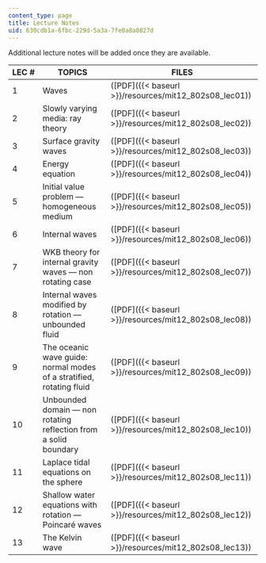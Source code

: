 ```yaml
---
content_type: page
title: Lecture Notes
uid: 630cdb1a-6fbc-229d-5a3a-7fe0a8a0827d
---
```


Additional lecture notes will be added once they are available.

| LEC # | TOPICS | FILES |
| --- | --- | --- |
| 1 | Waves | ([PDF]({{< baseurl >}}/resources/mit12_802s08_lec01)) |
| 2 | Slowly varying media: ray theory | ([PDF]({{< baseurl >}}/resources/mit12_802s08_lec02)) |
| 3 | Surface gravity waves | ([PDF]({{< baseurl >}}/resources/mit12_802s08_lec03)) |
| 4 | Energy equation | ([PDF]({{< baseurl >}}/resources/mit12_802s08_lec04)) |
| 5 | Initial value problem — homogeneous medium | ([PDF]({{< baseurl >}}/resources/mit12_802s08_lec05)) |
| 6 | Internal waves | ([PDF]({{< baseurl >}}/resources/mit12_802s08_lec06)) |
| 7 | WKB theory for internal gravity waves — non rotating case | ([PDF]({{< baseurl >}}/resources/mit12_802s08_lec07)) |
| 8 | Internal waves modified by rotation — unbounded fluid | ([PDF]({{< baseurl >}}/resources/mit12_802s08_lec08)) |
| 9 | The oceanic wave guide: normal modes of a stratified, rotating fluid | ([PDF]({{< baseurl >}}/resources/mit12_802s08_lec09)) |
| 10 | Unbounded domain — non rotating reflection from a solid boundary | ([PDF]({{< baseurl >}}/resources/mit12_802s08_lec10)) |
| 11 | Laplace tidal equations on the sphere | ([PDF]({{< baseurl >}}/resources/mit12_802s08_lec11)) |
| 12 | Shallow water equations with rotation — Poincaré waves | ([PDF]({{< baseurl >}}/resources/mit12_802s08_lec12)) |
| 13 | The Kelvin wave | ([PDF]({{< baseurl >}}/resources/mit12_802s08_lec13))
